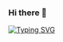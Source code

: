 ### Hi there 👋

[![Typing SVG](https://readme-typing-svg.herokuapp.com?font=Architects+Daughter&size=30&color=F7AA94&lines=It's+Ashish+Srivastava;I'm+a+Data+Analyst)](https://git.io/typing-svg)
